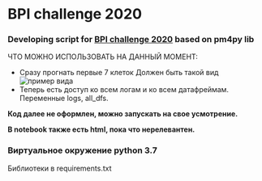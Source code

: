 # BPI challenge 2020

### Developing script for [BPI challenge 2020](https://icpmconference.org/2020/bpi-challenge/) based on pm4py lib

ЧТО МОЖНО ИСПОЛЬЗОВАТЬ НА ДАННЫЙ МОМЕНТ:
* Сразу прогнать первые 7 клеток
Должен быть такой вид ![пример вида](https://github.com/verwindle/BPI/blob/devel/view.png)
* Теперь есть доступ ко всем логам и ко всем датафреймам. Переменные logs, all_dfs.

__Код далее не оформлен, можно запускать на свое усмотрение.__

__В notebook также есть html, пока что нерелевантен.__

### Виртуальное окружение python 3.7
  Библиотеки в requirements.txt
